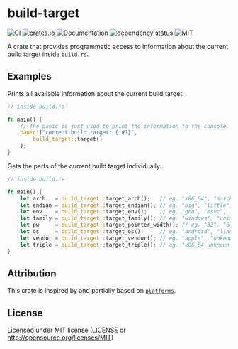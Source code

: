 # build-target

[![CI](https://github.com/OpenByteDev/build-target/actions/workflows/ci.yml/badge.svg)](https://github.com/OpenByteDev/build-target/actions/workflows/ci.yml)
[![crates.io](https://img.shields.io/crates/v/build-target.svg)](https://crates.io/crates/build-target)
[![Documentation](https://docs.rs/build-target/badge.svg)](https://docs.rs/build-target)
[![dependency status](https://deps.rs/repo/github/openbytedev/build-target/status.svg)](https://deps.rs/repo/github/openbytedev/build-target)
[![MIT](https://img.shields.io/crates/l/build-target.svg)](https://github.com/OpenByteDev/build-target/blob/master/LICENSE)

A crate that provides programmatic access to information about the current build target inside `build.rs`.

## Examples
Prints all available information about the current build target.
```rust
// inside build.rs

fn main() {
    // The panic is just used to print the information to the console.
    panic!("current build target: {:#?}",
        build_target::target()
    );
}
```

Gets the parts of the current build target individually.
```rust
// inside build.rs

fn main() {
    let arch   = build_target::target_arch();   // eg. "x86_64", "aarch64", ...
    let endian = build_target::target_endian(); // eg. "big", "little", ...
    let env    = build_target::target_env();    // eg. "gnu", "msvc", ...
    let family = build_target::target_family(); // eg. "windows", "unix", ...
    let pw     = build_target::target_pointer_width(); // eg. "32", "64", ...
    let os     = build_target::target_os();     // eg. "android", "linux", ...
    let vendor = build_target::target_vendor(); // eg. "apple", "unknown", ...
    let triple = build_target::target_triple(); // eg. "x86_64-unknown-linux-gnu", ...
}
```

## Attribution
This crate is inspired by and partially based on [`platforms`](https://crates.io/crates/platforms).

## License
Licensed under MIT license ([LICENSE](https://github.com/OpenByteDev/build-target/blob/master/LICENSE) or http://opensource.org/licenses/MIT)

